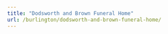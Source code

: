 ```yaml
---
title: "Dodsworth and Brown Funeral Home"
url: /burlington/dodsworth-and-brown-funeral-home/
---
```

